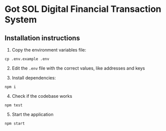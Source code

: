 # Got SOL Digital Financial Transaction System

## Installation instructions

1. Copy the environment variables file:
```shell
cp .env.example .env
```

2. Edit the `.env` file with the correct values, like addresses and keys

3. Install dependencies:
```shell
npm i
```

4. Check if the codebase works
```shell
npm test
```

5. Start the application
```shell
npm start
```
